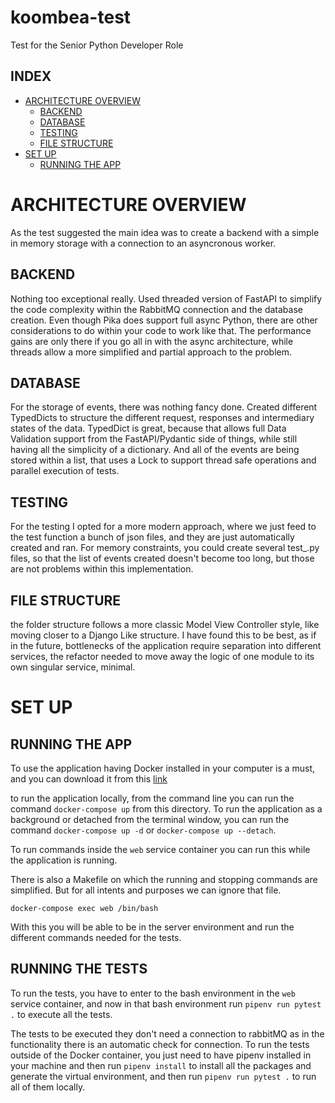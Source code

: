 # koombea-test
Test for the Senior Python Developer Role

## INDEX

- [ARCHITECTURE OVERVIEW](#architecture-overview)
  - [BACKEND](#backend)
  - [DATABASE](#database)
  - [TESTING](#testing)
  - [FILE STRUCTURE](#file-structure)
- [SET UP](#set-up)
  - [RUNNING THE APP](#running-the-app)

# ARCHITECTURE OVERVIEW
As the test suggested the main idea was to create a backend with a simple in 
memory storage with a connection to an asyncronous worker.

## BACKEND
Nothing too exceptional really. Used threaded version of FastAPI to simplify the 
code complexity within the RabbitMQ connection and the database creation. Even 
though Pika does support full async Python, there are other considerations to do 
within your code to work like that. The performance gains are only there if you go 
all in with the async architecture, while threads allow a more simplified and 
partial approach to the problem.

## DATABASE
For the storage of events, there was nothing fancy done. Created different 
TypedDicts to structure the different request, responses and intermediary states 
of the data. TypedDict is great, because that allows full Data Validation support 
from the FastAPI/Pydantic side of things, while still having all the simplicity 
of a dictionary. And all of the events are being stored within a list, that uses 
a Lock to support thread safe operations and parallel execution of tests.

## TESTING
For the testing I opted for a more modern approach, where we just feed to the 
test function a bunch of json files, and they are just automatically created and 
ran. For memory constraints, you could create several test_<abc>.py files, so 
that the list of events created doesn't become too long, but those are not 
problems within this implementation.

## FILE STRUCTURE
the folder structure follows a more classic Model View Controller style, like 
moving closer to a Django Like structure. I have found this to be best, as if in 
the future, bottlenecks of the application require separation into different 
services, the refactor needed to move away the logic of one module to its own 
singular service, minimal.

# SET UP

## RUNNING THE APP

To use the application having Docker installed in your computer is a must, and
you can download it from this [link][1]

to run the application locally, from the command line you can run the command
`docker-compose up` from this directory. To run the application as a background
or detached from the terminal window, you can run the command
`docker-compose up -d` or `docker-compose up --detach`.

To run commands inside the `web` service container you can run this while the
application is running.

There is also a Makefile on which the running and stopping commands are
simplified. But for all intents and purposes we can ignore that file.

`docker-compose exec web /bin/bash`

With this you will be able to be in the server environment and run the
different commands needed for the tests.

## RUNNING THE TESTS

To run the tests, you have to enter to the bash environment in the `web`
service container, and now in that bash environment run `pipenv run pytest .`
to execute all the tests.

The tests to be executed they don't need a connection to rabbitMQ as in the
functionality there is an automatic check for connection. To run the tests
outside of the Docker container, you just need to have pipenv installed in 
your machine and then run `pipenv install` to install all the packages and
generate the virtual environment, and then run `pipenv run pytest .` to run
all of them locally.

[1]: https://www.docker.com
